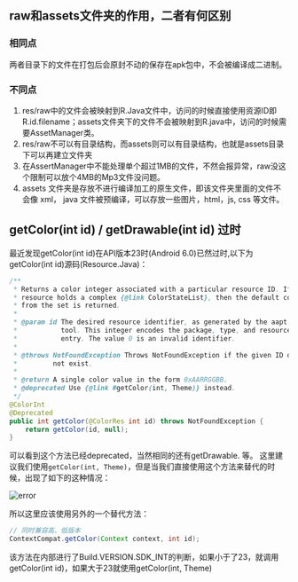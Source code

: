 ## raw和assets文件夹的作用，二者有何区别
### 相同点
两者目录下的文件在打包后会原封不动的保存在apk包中，不会被编译成二进制。

### 不同点
1. res/raw中的文件会被映射到R.Java文件中，访问的时候直接使用资源ID即R.id.filename；assets文件夹下的文件不会被映射到R.java中，访问的时候需要AssetManager类。
2. res/raw不可以有目录结构，而assets则可以有目录结构，也就是assets目录下可以再建立文件夹
3. 在AssertManager中不能处理单个超过1MB的文件，不然会报异常，raw没这个限制可以放个4MB的Mp3文件没问题。
4. assets 文件夹是存放不进行编译加工的原生文件，即该文件夹里面的文件不会像 xml， java 文件被预编译，可以存放一些图片，html，js, css 等文件。


## getColor(int id) / getDrawable(int id) 过时
最近发现getColor(int id)在API版本23时(Android 6.0)已然过时,以下为getColor(int id)源码(Resource.Java)：
```java
/**
 * Returns a color integer associated with a particular resource ID. If the
 * resource holds a complex {@link ColorStateList}, then the default color
 * from the set is returned.
 *
 * @param id The desired resource identifier, as generated by the aapt
 *           tool. This integer encodes the package, type, and resource
 *           entry. The value 0 is an invalid identifier.
 *
 * @throws NotFoundException Throws NotFoundException if the given ID does
 *         not exist.
 *
 * @return A single color value in the form 0xAARRGGBB.
 * @deprecated Use {@link #getColor(int, Theme)} instead.
 */
@ColorInt
@Deprecated
public int getColor(@ColorRes int id) throws NotFoundException {
    return getColor(id, null);
}
```
可以看到这个方法已经deprecated，当然相同的还有getDrawable. 等。
这里建议我们使用`getColor(int, Theme)`，但是当我们直接使用这个方法来替代的时候，出现了如下的这种情况：

![error](http://img.blog.csdn.net/20150928160833721)

所以这里应该使用另外的一个替代方法：
```java
// 同时兼容高、低版本
ContextCompat.getColor(Context context, int id);
```
该方法在内部进行了Build.VERSION.SDK_INT的判断，如果小于了23，就调用getColor(int id)，如果大于23就使用getColor(int, Theme)
